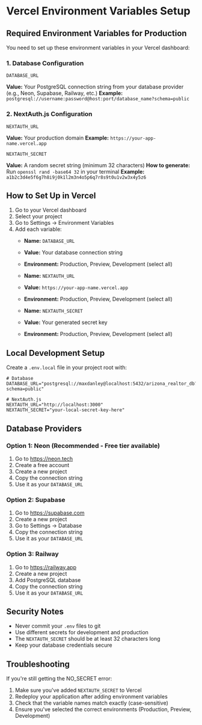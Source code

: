 # Vercel Environment Variables Setup

## Required Environment Variables for Production

You need to set up these environment variables in your Vercel dashboard:

### 1. Database Configuration
```
DATABASE_URL
```
**Value:** Your PostgreSQL connection string from your database provider (e.g., Neon, Supabase, Railway, etc.)
**Example:** `postgresql://username:password@host:port/database_name?schema=public`

### 2. NextAuth.js Configuration
```
NEXTAUTH_URL
```
**Value:** Your production domain
**Example:** `https://your-app-name.vercel.app`

```
NEXTAUTH_SECRET
```
**Value:** A random secret string (minimum 32 characters)
**How to generate:** Run `openssl rand -base64 32` in your terminal
**Example:** `a1b2c3d4e5f6g7h8i9j0k1l2m3n4o5p6q7r8s9t0u1v2w3x4y5z6`

## How to Set Up in Vercel

1. Go to your Vercel dashboard
2. Select your project
3. Go to Settings → Environment Variables
4. Add each variable:
   - **Name:** `DATABASE_URL`
   - **Value:** Your database connection string
   - **Environment:** Production, Preview, Development (select all)

   - **Name:** `NEXTAUTH_URL`
   - **Value:** `https://your-app-name.vercel.app`
   - **Environment:** Production, Preview, Development (select all)

   - **Name:** `NEXTAUTH_SECRET`
   - **Value:** Your generated secret key
   - **Environment:** Production, Preview, Development (select all)

## Local Development Setup

Create a `.env.local` file in your project root with:

```env
# Database
DATABASE_URL="postgresql://maxdanley@localhost:5432/arizona_realtor_db?schema=public"

# NextAuth.js
NEXTAUTH_URL="http://localhost:3000"
NEXTAUTH_SECRET="your-local-secret-key-here"
```

## Database Providers

### Option 1: Neon (Recommended - Free tier available)
1. Go to https://neon.tech
2. Create a free account
3. Create a new project
4. Copy the connection string
5. Use it as your `DATABASE_URL`

### Option 2: Supabase
1. Go to https://supabase.com
2. Create a new project
3. Go to Settings → Database
4. Copy the connection string
5. Use it as your `DATABASE_URL`

### Option 3: Railway
1. Go to https://railway.app
2. Create a new project
3. Add PostgreSQL database
4. Copy the connection string
5. Use it as your `DATABASE_URL`

## Security Notes

- Never commit your `.env` files to git
- Use different secrets for development and production
- The `NEXTAUTH_SECRET` should be at least 32 characters long
- Keep your database credentials secure

## Troubleshooting

If you're still getting the NO_SECRET error:
1. Make sure you've added `NEXTAUTH_SECRET` to Vercel
2. Redeploy your application after adding environment variables
3. Check that the variable names match exactly (case-sensitive)
4. Ensure you've selected the correct environments (Production, Preview, Development)





